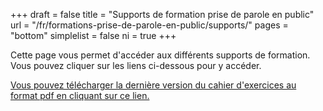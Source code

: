 +++
draft				= false
title				= "Supports de formation prise de parole en public"
url	 				= "/fr/formations-prise-de-parole-en-public/supports/"
pages       = "bottom"
simplelist  = false
ni					= true
+++

Cette page vous permet d'accéder aux différents supports de formation. Vous pouvez cliquer sur les liens ci-dessous pour y accéder.

[Vous pouvez télécharger la dernière version du cahier d'exercices au format pdf en cliquant sur ce lien.](cahier-exercices-ideas-on-stage.pdf)
